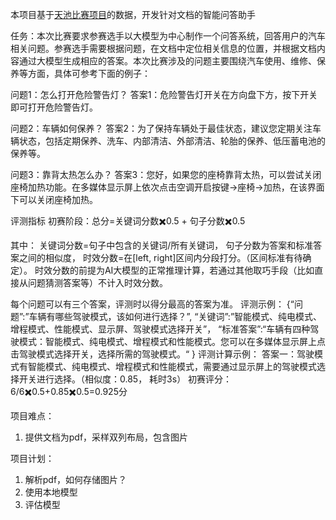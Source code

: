 本项目基于[天池比赛项目](https://tianchi.aliyun.com/competition/entrance/532154/information)的数据，开发针对文档的智能问答助手

任务：本次比赛要求参赛选手以大模型为中心制作一个问答系统，回答用户的汽车相关问题。参赛选手需要根据问题，在文档中定位相关信息的位置，并根据文档内容通过大模型生成相应的答案。本次比赛涉及的问题主要围绕汽车使用、维修、保养等方面，具体可参考下面的例子：

问题1：怎么打开危险警告灯？
答案1：危险警告灯开关在方向盘下方，按下开关即可打开危险警告灯。

问题2：车辆如何保养？
答案2：为了保持车辆处于最佳状态，建议您定期关注车辆状态，包括定期保养、洗车、内部清洁、外部清洁、轮胎的保养、低压蓄电池的保养等。

问题3：靠背太热怎么办？
答案3：您好，如果您的座椅靠背太热，可以尝试关闭座椅加热功能。在多媒体显示屏上依次点击空调开启按键→座椅→加热，在该界面下可以关闭座椅加热。

评测指标
初赛阶段：总分=关键词分数✖️0.5 + 句子分数✖️0.5

其中：
关键词分数=句子中包含的关键词/所有关键词，
句子分数为答案和标准答案之间的相似度，
时效分数=在[left, right]区间内分段打分。（区间标准有待确定）。
时效分数的前提为AI大模型的正常推理计算，若通过其他取巧手段（比如直接从问题猜测答案等）不计入时效分数。

每个问题可以有三个答案，评测时以得分最高的答案为准。
评测示例：
{“问题”:”车辆有哪些驾驶模式，该如何进行选择？”,
“关键词”:”智能模式、纯电模式、增程模式、性能模式、显示屏、驾驶模式选择开关”，
“标准答案”:“车辆有四种驾驶模式：智能模式、纯电模式、增程模式和性能模式。您可以在多媒体显示屏上点击驾驶模式选择开关，选择所需的驾驶模式。“
}
评测计算示例：
答案一：驾驶模式有智能模式、纯电模式、增程模式和性能模式，需要通过显示屏上的驾驶模式选择开关进行选择。（相似度：0.85， 耗时3s）
初赛评分：6/6✖️0.5+0.85✖️0.5=0.925分


项目难点：
1. 提供文档为pdf，采样双列布局，包含图片


项目计划：
1. 解析pdf，如何存储图片？
2. 使用本地模型
3. 评估模型

